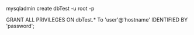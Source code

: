 mysqladmin create dbTest -u root -p

GRANT ALL PRIVILEGES ON dbTest.* To 'user'@'hostname' IDENTIFIED BY 'password';
